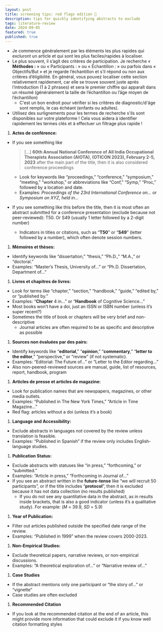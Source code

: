 ```yaml
---
layout: post
title: screening tips: red flags edition 🚩
description: tips for quickly identifying abstracts to exclude
tags: literature-review
date: 2024-09-05
featured: true
published: true
---
```


- Je commence généralement par les éléments les plus rapides qui excluront un article et qui sont les plus faciles/rapides à localiser.
- Le plus souvent, il s’agit des critères de participation. Je recherche « **Méthodes :** » ou « Participants : » ou « Échantillon : » ou parfois dans « Objectifs/But » et je regarde l’échantillon et s’il répond ou non aux critères d’éligibilité. En général, vous pouvez localiser cette section relativement rapidement, car elle se trouve souvent juste après l’introduction (1 à 2 phrases) et sera le premier chiffre qui apparaît dans un résumé (généralement la taille de l’échantillon ou l’âge moyen de l’échantillon)
  - C'est un bon endroit pour vérifier si les critères de diagnostic/d'âge sont remplis, le cas échéant (enfants ou adultes).
- Utilisez des surlignements pour les termes de recherche s'ils sont disponibles sur votre plateforme ! Cela vous aidera à identifier rapidement les termes clés et à effectuer un filtrage plus rapide !

1. **Actes de conférence:**

- If you see something like 
  > [...] **60th Annual National Conference of All India Occupational Therapists Association (AIOTA), (OTICON 2023), February 2-5, 2023** after the main part of the title, then it is also considered conference proceedings
  
  - Look for keywords like “proceedings,” “conference,” “symposium,” “meeting,” “workshop,” or abbreviations like “Conf,” “Symp,” “Proc,” followed by a location and date.
  - Examples: _Proceedings of the 23rd International Conference on..._ or _Symposium on XYZ, held in..._

- If you see something like this before the title, then it is most often an abstract submitted for a conference presentation (exclude because not peer-reviewed): T50. Or S49 (usually 1 letter followed by a 2-digit number)
  - Indicators in titles or citations, such as “**T50**” or “**S49**” (letter followed by a number), which often denote session numbers.

1. **Mémoires et thèses:**

- Identify keywords like “dissertation,” “thesis,” “Ph.D.,” “M.A.,” or “doctoral.”
- Examples: “Master’s Thesis, University of...” or “Ph.D. Dissertation, Department of...”

1. **Livres et chapitres de livres:**

- Look for terms like “chapter,” “section,” “handbook,” “guide,” “edited by,” or “published by.”
- Examples: “**Chapter** 4 in...” or “**Handbook** of Cognitive Science...”
- Most books won’t have a doi, just an ISSN or ISBN number (unless it’s super recent?)
- Sometimes the title of book or chapters will be very brief and non-descriptive
  - Journal articles are often required to be as specific and descriptive as possible

1. **Sources non évaluées par des pairs:**

- Identify keywords like “**editorial**,” “**opinion**,” “**commentary**,” “**letter to the editor**,” “perspective,” or “review” (if not systematic).
- Examples: “Editorial: The Future of...” or “Letter to the Editor regarding...”
- Also non-peered-reviewed sources are manual, guide, list of resources, report, handbook, program

1. **Articles de presse et articles de magazine:**

- Look for publication names that are newspapers, magazines, or other media outlets.
- Examples: “Published in The New York Times,” “Article in Time Magazine...”
- Red flag: articles without a doi (unless it’s a book)

1. **Language and Accessibility:**

- Exclude abstracts in languages not covered by the review unless translation is feasible.
- Examples: “Published in Spanish” if the review only includes English-language studies.

1. **Publication Status:**

- Exclude abstracts with statuses like “in press,” “forthcoming,” or “submitted.”
- Examples: “Article in press,” “Forthcoming in Journal of...”
- If you see an abstract written in the **future-tense** like “we will recruit 50 participants”, or if the title includes “**protocol**”, then it is excluded because it has not data collection (no results published)
  - If you do not see any quantitative data in the abstract, as in results inside brackets, that is also a good indicator (unless it’s a qualitative study). For example: (_M_ = 39.9, _SD_ = 5.9)

1. **Year of Publication:**

- Filter out articles published outside the specified date range of the review.
- Examples: “Published in 1999” when the review covers 2000-2023.

1. **Non-Empirical Studies:**

- Exclude theoretical papers, narrative reviews, or non-empirical discussions.
- Examples: “A theoretical exploration of...” or “Narrative review of...”

1. **Case Studies**

- If the abstract mentions only one participant or “the story of…” or “vignette”
- Case studies are often excluded

1. **Recommended Citation**

- If you look at the recommended citation at the end of an article, this might provide more information that could exclude it if you know well citation formatting styles